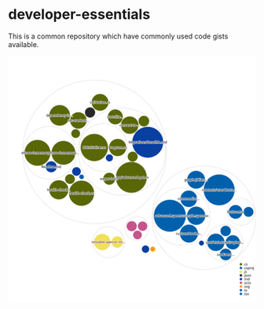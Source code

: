 # developer-essentials

This is a common repository which have commonly used code gists available.

![Visualization of the codebase](./diagram.svg)

